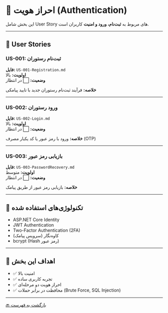 # 🔐 احراز هویت (Authentication)

این بخش شامل User Story های مربوط به **ثبت‌نام، ورود و امنیت** کاربران است.

---

## 📄 User Stories

### US-001: ثبت‌نام رستوران
**فایل:** `US-001-Registration.md`  
**اولویت:** بالا  
**وضعیت:** ⬜ در انتظار

**خلاصه:** فرآیند ثبت‌نام رستوران جدید با تایید پیامکی

---

### US-002: ورود رستوران
**فایل:** `US-002-Login.md`  
**اولویت:** بالا  
**وضعیت:** ⬜ در انتظار

**خلاصه:** ورود با رمز عبور یا کد یکبار مصرف (OTP)

---

### US-003: بازیابی رمز عبور
**فایل:** `US-003-PasswordRecovery.md`  
**اولویت:** متوسط  
**وضعیت:** ⬜ در انتظار

**خلاصه:** بازیابی رمز عبور از طریق پیامک

---

## 🔧 تکنولوژی‌های استفاده شده

- ASP.NET Core Identity
- JWT Authentication
- Two-Factor Authentication (2FA)
- کاوه‌نگار (سرویس پیامک)
- bcrypt (Hash رمز عبور)

---

## 🎯 اهداف این بخش

- ✅ امنیت بالا
- ✅ تجربه کاربری ساده
- ✅ احراز هویت دو مرحله‌ای
- ✅ محافظت در برابر حملات (Brute Force, SQL Injection)

---

[🔙 بازگشت به فهرست](../README.md)
